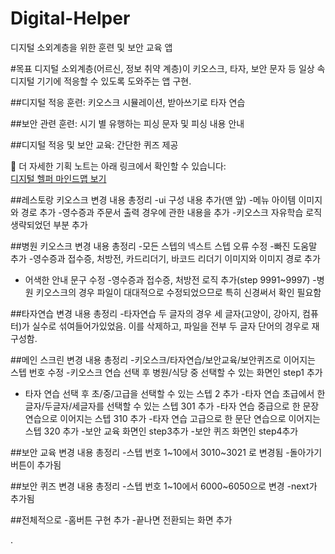 # Digital-Helper
디지털 소외계층을 위한 훈련 및 보안 교육 앱

#목표 디지털 소외계층(어르신, 정보 취약 계층)이 키오스크, 타자, 보안 문자 등
일상 속 디지털 기기에 적응할 수 있도록 도와주는 앱 구현. 

##디지털 적응 훈련: 키오스크 시뮬레이션, 받아쓰기로 타자 연습

##보안 관련 훈련: 시기 별 유행하는 피싱 문자 및 피싱 내용 안내

##디지털 적응 및 보안 교육: 간단한 퀴즈 제공



📒 더 자세한 기획 노트는 아래 링크에서 확인할 수 있습니다:  
[디지털 헬퍼 마인드맵 보기](https://notebooklm.google.com/notebook/637f90fe-e0c6-4241-b9ec-c28ef916898b?_gl=1*zfnk5p*_ga*NDgxODYxMTQ2LjE3NTEzODc1NjQ.*_ga_W0LDH41ZCB*czE3NTEzODc1NjQkbzEkZzEkdDE3NTEzODc1NjgkajYwJGwwJGgw)


##레스토랑 키오스크 변경 내용 총정리
-ui 구성 내용 추가(맨 앞)
-메뉴 아이템 이미지와 경로 추가
-영수증과 주문서 출력 경우에 관한 내용을 추가
-키오스크 자유학습 로직 생략되었던 부분 추가

##병원 키오스크 변경 내용 총정리
-모든 스텝의 넥스트 스텝 오류 수정
-빠진 도움말 추가
-영수증과 접수증, 처방전, 카드리더기, 바코드 리더기 이미지와 이미지 경로 추가
- 어색한 안내 문구 수정
-영수증과 접수증, 처방전 로직 추가(step 9991~9997)
-병원 키오스크의 경우 파일이 대대적으로 수정되었으므로 특히 신경써서 확인 필요함

##타자연습 변경 내용 총정리
-타자연습 두 글자의 경우 세 글자(고양이, 강아지, 컴퓨터)가 실수로 섞여들어가있었음. 이를 삭제하고, 파일을 전부 두 글자 단어의 경우로 재구성함.

##메인 스크린 변경 내용 총정리
-키오스크/타자연습/보안교육/보안퀴즈로 이어지는 스텝 번호 수정
-키오스크 연습 선택 후 병원/식당 중 선택할 수 있는 화면인 step1 추가
- 타자 연습 선택 후 초/중/고급을 선택할 수 있는 스텝 2 추가
-타자 연습 초급에서 한글자/두글자/세글자를 선택할 수 있는 스텝 301 추가
-타자 연습 중급으로 한 문장 연습으로 이어지는 스텝 310 추가
-타자 연습 고급으로 한 문단 연습으로 이어지는 스텝 320 추가
-보안 교육 화면인 step3추가
-보안 퀴즈 화면인 step4추가

##보안 교육 변경 내용 총정리
-스텝 번호 1~10에서 3010~3021 로 변경됨
-돌아가기 버튼이 추가됨

##보안 퀴즈 변경 내용 총정리
-스텝 번호 1~10에서 6000~6050으로 변경
-next가 추가됨

##전체적으로
-홈버튼 구현 추가
-끝나면 전환되는 화면 추가

.